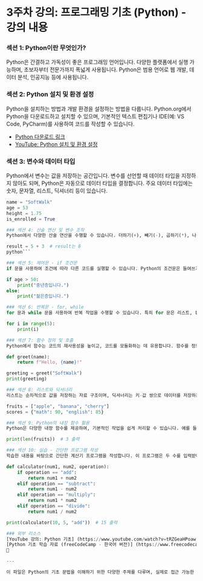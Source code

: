 # 3주차 강의: 프로그래밍 기초 (Python) - 강의 내용

### 섹션 1: Python이란 무엇인가?
Python은 간결하고 가독성이 좋은 프로그래밍 언어입니다. 다양한 플랫폼에서 실행 가능하며, 초보자부터 전문가까지 폭넓게 사용됩니다. Python은 범용 언어로 웹 개발, 데이터 분석, 인공지능 등에 사용됩니다.

### 섹션 2: Python 설치 및 환경 설정
Python을 설치하는 방법과 개발 환경을 설정하는 방법을 다룹니다. Python.org에서 Python을 다운로드하고 설치할 수 있으며, 기본적인 텍스트 편집기나 IDE(예: VS Code, PyCharm)를 사용하여 코드를 작성할 수 있습니다.

- [Python 다운로드 링크](https://www.python.org/downloads/)
- [YouTube: Python 설치 및 환경 설정](https://www.youtube.com/watch?v=kLZuut1fYzQ)

### 섹션 3: 변수와 데이터 타입
Python에서 변수는 값을 저장하는 공간입니다. 변수를 선언할 때 데이터 타입을 지정하지 않아도 되며, Python은 자동으로 데이터 타입을 결정합니다. 주요 데이터 타입에는 숫자, 문자열, 리스트, 딕셔너리 등이 있습니다.
```python
name = "SoftWalk"
age = 53
height = 1.75
is_enrolled = True

### 섹션 4: 산술 연산 및 변수 조작
Python에서 다양한 산술 연산을 수행할 수 있습니다. 더하기(+), 빼기(-), 곱하기(*), 나누기(/)와 같은 기본 연산 외에도 지수 연산(**)이나 나머지 연산(%) 등을 활용할 수 있습니다.

result = 5 + 3  # result는 8
python```

### 섹션 5: 제어문 - if 조건문
if 문을 사용하여 조건에 따라 다른 코드를 실행할 수 있습니다. Python의 조건문은 들여쓰기를 통해 코드 블록을 구분합니다.

if age > 50:
    print("중년층입니다.")
else:
    print("젊은층입니다.")

### 섹션 6: 반복문 - for, while
for 문과 while 문을 사용하여 반복 작업을 수행할 수 있습니다. 특히 for 문은 리스트, 튜플 등과 같은 데이터 구조의 항목을 순차적으로 처리할 때 유용합니다.

for i in range(5):
    print(i)

### 섹션 7: 함수 정의 및 호출
Python에서 함수는 코드의 재사용성을 높이고, 코드를 모듈화하는 데 유용합니다. 함수를 정의한 후, 필요한 곳에서 호출하여 사용할 수 있습니다.

def greet(name):
    return f"Hello, {name}!"

greeting = greet("SoftWalk")
print(greeting)

### 섹션 8: 리스트와 딕셔너리
리스트는 순차적으로 값을 저장하는 자료 구조이며, 딕셔너리는 키-값 쌍으로 데이터를 저장하는 구조입니다.

fruits = ["apple", "banana", "cherry"]
scores = {"math": 90, "english": 85}

### 섹션 9: Python의 내장 함수 활용
Python은 다양한 내장 함수를 제공하여, 기본적인 작업을 쉽게 처리할 수 있습니다. 예를 들어, len() 함수는 리스트나 문자열의 길이를 반환합니다.

print(len(fruits))  # 3 출력

### 섹션 10: 실습 - 간단한 프로그램 작성
학습한 내용을 바탕으로 간단한 계산기 프로그램을 작성합니다. 이 프로그램은 두 수를 입력받아 더하기, 빼기, 곱하기, 나누기를 수행합니다.

def calculator(num1, num2, operation):
    if operation == "add":
        return num1 + num2
    elif operation == "subtract":
        return num1 - num2
    elif operation == "multiply":
        return num1 * num2
    elif operation == "divide":
        return num1 / num2

print(calculator(10, 5, "add"))  # 15 출력

### 외부 리소스
[YouTube 강의: Python 기초] (https://www.youtube.com/watch?v=tRZGeaHPoaw)
[Python 기초 학습 자료 (freeCodeCamp - 한국어 버전)] (https://www.freecodecamp.org/korean/news/python-projects-for-beginners/)


---

이 파일은 Python의 기초 문법을 이해하기 위한 다양한 주제를 다루며, 실제로 접근 가능한 외부 리소스도 포함했습니다. 추가로 수정할 사항이 있으면 말씀해 주세요!
